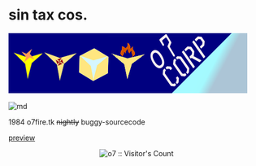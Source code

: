 # sin tax cos.

![banner](./assets/images/logo.png)

![md](http://www.wtfpl.net/wp-content/uploads/2012/12/wtfpl-badge-4.png)

1984
o7fire.tk ~~nightly~~ buggy-sourcecode

[preview](https://o7-fire.github.io/mossad/)

<p align="center"><img src="https://profile-counter.glitch.me/%7Bo7%7D/count.svg" alt="o7 :: Visitor's Count" /></p>
